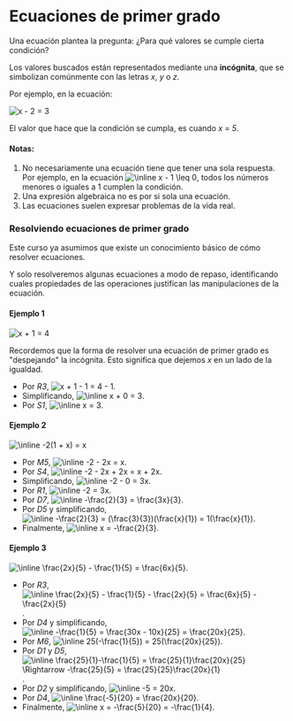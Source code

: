 # Ecuaciones de primer grado

Una ecuación plantea la pregunta: ¿Para qué valores se cumple cierta condición?

Los valores buscados están representados mediante una **incógnita**, que se simbolizan comúnmente con las letras _x_, _y_ o _z_.

Por ejemplo, en la ecuación:

<img src="https://latex.codecogs.com/svg.image?x&space;-&space;2&space;=&space;3" title="x - 2 = 3" />

El valor que hace que la condición se cumpla, es cuando _x = 5_.

#### Notas:

1. No necesariamente una ecuación tiene que tener una sola respuesta. Por ejemplo, en la ecuación <img src="https://latex.codecogs.com/svg.image?\inline&space;x&space;-&space;1&space;\leq&space;0" title="\inline x - 1 \leq 0" />, todos los números menores o iguales a 1 cumplen la condición.
2. Una expresión algebraica no es por si sola una ecuación.
3. Las ecuaciones suelen expresar problemas de la vida real.

### Resolviendo ecuaciones de primer grado

Este curso ya asumimos que existe un conocimiento básico de cómo resolver ecuaciones.

Y solo resolveremos algunas ecuaciones a modo de repaso, identificando cuales propiedades de las operaciones justifican las manipulaciones de la ecuación.

#### Ejemplo 1

<img src="https://latex.codecogs.com/svg.image?x&space;&plus;&space;1&space;=&space;4" title="x + 1 = 4" />

Recordemos que la forma de resolver una ecuación de primer grado es "despejando" la incógnita. Esto significa que dejemos _x_ en un lado de la igualdad.

- Por _R3_, <img src="https://latex.codecogs.com/svg.image?x&space;&plus;&space;1&space;-&space;1&space;=&space;4&space;-&space;1" title="x + 1 - 1 = 4 - 1" />.
- Simplificando, <img src="https://latex.codecogs.com/svg.image?\inline&space;x&space;&plus;&space;0&space;=&space;3" title="\inline x + 0 = 3" />.
- Por _S1_, <img src="https://latex.codecogs.com/svg.image?\inline&space;x&space;=&space;3" title="\inline x = 3" />.

#### Ejemplo 2

<img src="https://latex.codecogs.com/svg.image?\inline&space;-2(1&space;&plus;&space;x)&space;=&space;x" title="\inline -2(1 + x) = x" />

- Por _M5_, <img src="https://latex.codecogs.com/svg.image?\inline&space;-2&space;-&space;2x&space;=&space;x&space;" title="\inline -2 - 2x = x " />.
- Por _S4_, <img src="https://latex.codecogs.com/svg.image?\inline&space;-2&space;-&space;2x&space;&plus;&space;2x&space;=&space;x&space;&plus;&space;2x" title="\inline -2 - 2x + 2x = x + 2x" />.
- Simplificando, <img src="https://latex.codecogs.com/svg.image?\inline&space;-2&space;-&space;0&space;=&space;3x" title="\inline -2 - 0 = 3x" />.
- Por _R1_, <img src="https://latex.codecogs.com/svg.image?\inline&space;-2&space;=&space;3x" title="\inline -2 = 3x" />.
- Por _D7_, <img src="https://latex.codecogs.com/svg.image?\inline&space;-\frac{2}{3}&space;=&space;\frac{3x}{3}" title="\inline -\frac{2}{3} = \frac{3x}{3}" />.
- Por _D5_ y simplificando, <img src="https://latex.codecogs.com/svg.image?\inline&space;-\frac{2}{3}&space;=&space;(\frac{3}{3})(\frac{x}{1})&space;=&space;1(\frac{x}{1})" title="\inline -\frac{2}{3} = (\frac{3}{3})(\frac{x}{1}) = 1(\frac{x}{1})" />.
- Finalmente, <img src="https://latex.codecogs.com/svg.image?\inline&space;x&space;=&space;-\frac{2}{3}" title="\inline x = -\frac{2}{3}" />.

#### Ejemplo 3

<img src="https://latex.codecogs.com/svg.image?\inline&space;\frac{2x}{5}&space;-&space;\frac{1}{5}&space;=&space;\frac{6x}{5}" title="\inline \frac{2x}{5} - \frac{1}{5} = \frac{6x}{5}" />.

- Por _R3_, <img src="https://latex.codecogs.com/svg.image?\inline&space;\frac{2x}{5}&space;-&space;\frac{1}{5}&space;-&space;\frac{2x}{5}&space;=&space;\frac{6x}{5}&space;-&space;\frac{2x}{5}" title="\inline \frac{2x}{5} - \frac{1}{5} - \frac{2x}{5} = \frac{6x}{5} - \frac{2x}{5}" />.
- Por _D4_ y simplificando, <img src="https://latex.codecogs.com/svg.image?\inline&space;-\frac{1}{5}&space;=&space;\frac{30x&space;-&space;10x}{25}&space;=&space;\frac{20x}{25}" title="\inline -\frac{1}{5} = \frac{30x - 10x}{25} = \frac{20x}{25}" />.
- Por _M6_, <img src="https://latex.codecogs.com/svg.image?\inline&space;25(-\frac{1}{5})&space;=&space;25(\frac{20x}{25})" title="\inline 25(-\frac{1}{5}) = 25(\frac{20x}{25})" />.
- Por _D1_ y _D5_, <img src="https://latex.codecogs.com/svg.image?\inline&space;\frac{25}{1}-\frac{1}{5}&space;=&space;\frac{25}{1}\frac{20x}{25}&space;\Rightarrow&space;-\frac{25}{5}&space;=&space;\frac{25}{25}\frac{20x}{1}&space;" title="\inline \frac{25}{1}-\frac{1}{5} = \frac{25}{1}\frac{20x}{25} \Rightarrow -\frac{25}{5} = \frac{25}{25}\frac{20x}{1} " />.
- Por _D2_ y simplificando, <img src="https://latex.codecogs.com/svg.image?\inline&space;-5&space;=&space;20x&space;" title="\inline -5 = 20x " />.
- Por _D4_, <img src="https://latex.codecogs.com/svg.image?\inline&space;\frac{-5}{20}&space;=&space;\frac{20x}{20}&space;" title="\inline \frac{-5}{20} = \frac{20x}{20} " />.
- Finalmente, <img src="https://latex.codecogs.com/svg.image?\inline&space;x&space;=&space;-\frac{5}{20}&space;=&space;-\frac{1}{4}" title="\inline x = -\frac{5}{20} = -\frac{1}{4}" />.
